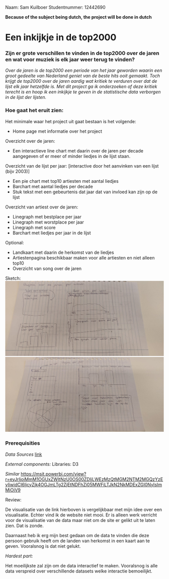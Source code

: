 Naam: Sam Kuilboer
Studentnummer: 12442690

**Because of the subject being dutch, the project will be done in dutch**

# Een inkijkje in de top2000

### Zijn er grote verschillen te vinden in de top2000 over de jaren en wat voor muziek is elk jaar weer terug te vinden? ###
*Over de jaren is de top2000 een periode van het jaar geworden waarin een groot gedeelte van Nederland geniet van de beste hits ooit gemaakt. Toch krijgt de top2000 over de jaren aardig wat kritiek te verduren over dat de lijst elk jaar hetzelfde is. Met dit project ga ik onderzoeken of deze kritiek terecht is en hoop ik een inkijkje te geven in de statistische data verborgen in de lijst der lijsten.*

### Hoe gaat het eruit zien:
Het minimale waar het project uit gaat bestaan is het volgende:

* Home page met informatie over het project

Overzicht over de jaren:
* Een interactieve line chart met daarin over de jaren per decade aangegeven of er meer of minder liedjes in de lijst staan.

Overzicht van de lijst per jaar:
[interactive door het aanvinken van een lijst (bijv 2003)]
* Een pie chart met top10 artiesten met aantal liedjes
* Barchart met aantal liedjes per decade
* Stuk tekst met een gebeurtenis dat jaar dat van invloed kan zijn op de lijst

Overzicht van artiest over de jaren:
* Linegraph met bestplace per jaar
* Linegraph met worstplace per jaar
* Linegraph met score
* Barchart met liedjes per jaar in de lijst

Optional:
* Landkaart met daarin de herkomst van de liedjes
* Artiestenpagina beschikbaar maken voor alle artiesten en niet alleen top10
* Overzicht van song over de jaren

Sketch:
![afbeelding van pagina lijst per jaar](/Images/sketch1.jpeg)
![afbeelding van artiest over de jaren](/Images/sketch2.jpeg)


### Prerequisities

*Data Sources*
[link](https://www.nporadio2.nl/top2000/home)

*External components:*
Libraries: D3

*Similar*
https://msit.powerbi.com/view?r=eyJrIjoiMmM1OGUxZWItNzU0OS00ZDljLWEzMzQtMGM2NTM2MGQzYzEyIiwidCI6IjcyZjk4OGJmLTg2ZjEtNDFhZi05MWFiLTJkN2NkMDExZGI0NyIsImMiOjV9

Review:

De visualisatie van de link hierboven is vergelijkbaar met mijn idee over een visualisatie. Echter vind ik de website niet mooi. Er is alleen werk verricht voor de visualisatie van de data maar niet om de site er gelikt uit te laten zien. Dat is zonde.

Daarnaast heb ik erg mijn best gedaan om de data te vinden die deze persoon gebruik heeft om de landen van herkomst in een kaart aan te geven. Vooralsnog is dat niet gelukt.

*Hardest part:*

Het moeilijkste zal zijn om de data interactief te maken. Vooralsnog is alle data verspreid over verschillende datasets welke interactie bemoeilijkt.
